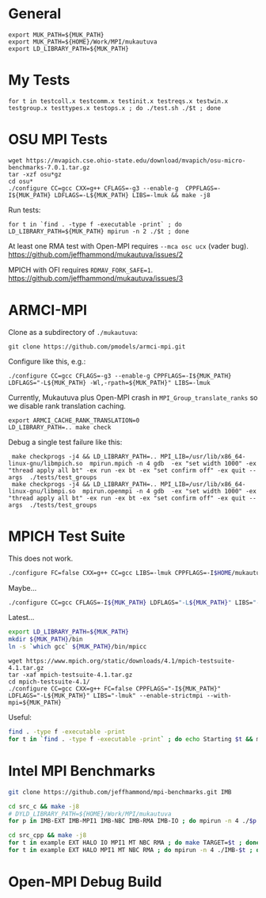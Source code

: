 # General

```
export MUK_PATH=${MUK_PATH}
export MUK_PATH=${HOME}/Work/MPI/mukautuva
export LD_LIBRARY_PATH=${MUK_PATH}
```

# My Tests

```
for t in testcoll.x testcomm.x testinit.x testreqs.x testwin.x testgroup.x testtypes.x testops.x ; do ./test.sh ./$t ; done
```

# OSU MPI Tests

```
wget https://mvapich.cse.ohio-state.edu/download/mvapich/osu-micro-benchmarks-7.0.1.tar.gz
tar -xzf osu*gz
cd osu*
./configure CC=gcc CXX=g++ CFLAGS=-g3 --enable-g  CPPFLAGS=-I${MUK_PATH} LDFLAGS=-L${MUK_PATH} LIBS=-lmuk && make -j8
```

Run tests:
```
for t in `find . -type f -executable -print` ; do LD_LIBRARY_PATH=${MUK_PATH} mpirun -n 2 ./$t ; done
```

At least one RMA test with Open-MPI requires `--mca osc ucx` (vader bug). https://github.com/jeffhammond/mukautuva/issues/2

MPICH with OFI requires `RDMAV_FORK_SAFE=1`. https://github.com/jeffhammond/mukautuva/issues/3

# ARMCI-MPI

Clone as a subdirectory of `./mukautuva`:
```
git clone https://github.com/pmodels/armci-mpi.git
```

Configure like this, e.g.:
```
./configure CC=gcc CFLAGS=-g3 --enable-g CPPFLAGS=-I${MUK_PATH} LDFLAGS="-L${MUK_PATH} -Wl,-rpath=${MUK_PATH}" LIBS=-lmuk
```

Currently, Mukautuva plus Open-MPI crash in `MPI_Group_translate_ranks` so we disable rank translation caching.
```
export ARMCI_CACHE_RANK_TRANSLATION=0
LD_LIBRARY_PATH=.. make check
```

Debug a single test failure like this:
```
 make checkprogs -j4 && LD_LIBRARY_PATH=.. MPI_LIB=/usr/lib/x86_64-linux-gnu/libmpich.so  mpirun.mpich -n 4 gdb  -ex "set width 1000" -ex "thread apply all bt" -ex run -ex bt -ex "set confirm off" -ex quit --args  ./tests/test_groups
 make checkprogs -j4 && LD_LIBRARY_PATH=.. MPI_LIB=/usr/lib/x86_64-linux-gnu/libmpi.so  mpirun.openmpi -n 4 gdb  -ex "set width 1000" -ex "thread apply all bt" -ex run -ex bt -ex "set confirm off" -ex quit --args  ./tests/test_groups
```

# MPICH Test Suite

This does not work.
```sh
./configure FC=false CXX=g++ CC=gcc LIBS=-lmuk CPPFLAGS=-I$HOME/mukautuva LDFLAGS=-L$HOME/mukautuva --with-mpi=/dev/null MPICC=gcc MPICXX=g++ --enable-fortran=none
```

Maybe...
```sh
./configure CC=gcc CFLAGS=-I${MUK_PATH} LDFLAGS="-L${MUK_PATH}" LIBS="-lmuk" --disable-cxx --disable-spawn --enable-strictmpi --disable-fortran MPICC=gcc MPICXX=false MPIFC=false CXX=g++ FC=gfortran
```

Latest...

```sh
export LD_LIBRARY_PATH=${MUK_PATH}
mkdir ${MUK_PATH}/bin
ln -s `which gcc` ${MUK_PATH}/bin/mpicc
```

```
wget https://www.mpich.org/static/downloads/4.1/mpich-testsuite-4.1.tar.gz
tar -xaf mpich-testsuite-4.1.tar.gz
cd mpich-testsuite-4.1/
./configure CC=gcc CXX=g++ FC=false CPPFLAGS="-I${MUK_PATH}" LDFLAGS="-L${MUK_PATH}" LIBS="-lmuk" --enable-strictmpi --with-mpi=${MUK_PATH}
```

Useful:
```sh
find . -type f -executable -print
for t in `find . -type f -executable -print` ; do echo Starting $t && mpirun -n 4 $t ; done
```

# Intel MPI Benchmarks

```sh
git clone https://github.com/jeffhammond/mpi-benchmarks.git IMB
```

```sh
cd src_c && make -j8
# DYLD_LIBRARY_PATH=${HOME}/Work/MPI/mukautuva
for p in IMB-EXT IMB-MPI1 IMB-NBC IMB-RMA IMB-IO ; do mpirun -n 4 ./$p ; done
```

```sh
cd src_cpp && make -j8
for t in example EXT HALO IO MPI1 MT NBC RMA ; do make TARGET=$t ; done
for t in example EXT HALO MPI1 MT NBC RMA ; do mpirun -n 4 ./IMB-$t ; done
```

# Open-MPI Debug Build

```


```

